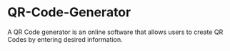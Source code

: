 # QR-Code-Generator
A QR Code generator is an online software that allows users to create QR Codes by entering desired information.
